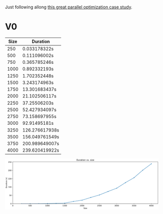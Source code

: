 <!-- WARNING, this file is generated by report.py. MANUAL CHANGES WILL BE LOST -->

Just following allong [this great parallel optimization case study](https://ppc.cs.aalto.fi/ch2/).

# V0

|   Size | Duration       |
|--------|----------------|
|    250 | 0.033178322s   |
|    500 | 0.111096002s   |
|    750 | 0.365785246s   |
|   1000 | 0.892332193s   |
|   1250 | 1.702352448s   |
|   1500 | 3.243174963s   |
|   1750 | 13.301683437s  |
|   2000 | 21.102506117s  |
|   2250 | 37.25506203s   |
|   2500 | 52.427934097s  |
|   2750 | 73.158697955s  |
|   3000 | 92.91495181s   |
|   3250 | 126.276617938s |
|   3500 | 156.049761549s |
|   3750 | 200.989649007s |
|   4000 | 239.620419922s |

![V0](v0.png)
